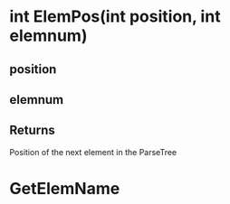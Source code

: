 # int ElemPos(int position, int elemnum) 

## position

## elemnum

## Returns
Position of the next element in the ParseTree



# GetElemName


